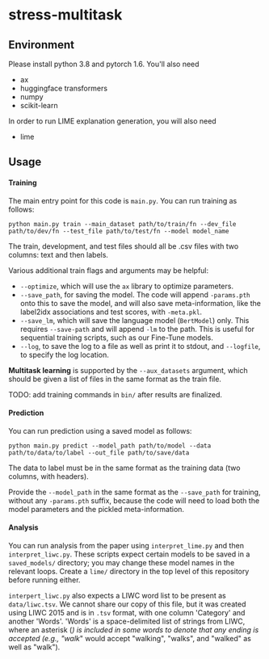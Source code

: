# stress-multitask

## Environment
Please install python 3.8 and pytorch 1.6. You'll also need 
- ax
- huggingface transformers
- numpy
- scikit-learn

In order to run LIME explanation generation, you will also need
- lime

## Usage
#### Training
The main entry point for this code is `main.py`. You can run training as follows:

```
python main.py train --main_dataset path/to/train/fn --dev_file path/to/dev/fn --test_file path/to/test/fn --model model_name
```

The train, development, and test files should all be .csv files with two columns: text and then labels.

Various additional train flags and arguments may be helpful:
- `--optimize`, which will use the `ax` library to optimize parameters.
- `--save_path`, for saving the model. The code will append `-params.pth` onto this to save the model, and will also 
save meta-information, like the label2idx associations and test scores, with `-meta.pkl`.
- `--save_lm`, which will save the language model (`BertModel`) only. This requires `--save-path` and will append `-lm` 
to the path. This is useful for sequential training scripts, such as our Fine-Tune models.
- `--log`, to save the log to a file as well as print it to stdout, and `--logfile`, to specify the log location.

**Multitask learning** is supported by the `--aux_datasets` argument, which should be given a list of files in the same 
format as the train file.

TODO: add training commands in `bin/` after results are finalized.

#### Prediction

You can run prediction using a saved model as follows:

```
python main.py predict --model_path path/to/model --data path/to/data/to/label --out_file path/to/save/data
```

The data to label must be in the same format as the training data (two columns, with headers).

Provide the `--model_path` in the same format as the `--save_path` for training, without any `-params.pth` suffix, 
because the code will need to load both the model parameters and the pickled meta-information.

#### Analysis

You can run analysis from the paper using `interpret_lime.py` and then `interpret_liwc.py`. These scripts expect certain
models to be saved in a `saved_models/` directory; you may change these model names in the relevant loops. Create a 
`lime/` directory in the top level of this repository before running either.

`interpert_liwc.py` also expects a LIWC word list to be present as `data/liwc.tsv`. We cannot share our copy of this 
file, but it was created using LIWC 2015 and is in `.tsv` format, with one column 'Category' and another 'Words'. 
'Words' is a space-delimited list of strings from LIWC, where an asterisk (*) is included in some words to denote that 
any ending is accepted (e.g., "walk*" would accept "walking", "walks", and "walked" as well as "walk").